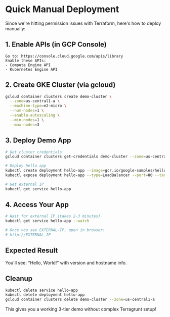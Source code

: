 # Quick Manual Deployment

Since we're hitting permission issues with Terraform, here's how to deploy manually:

## 1. Enable APIs (in GCP Console)
```
Go to: https://console.cloud.google.com/apis/library
Enable these APIs:
- Compute Engine API
- Kubernetes Engine API
```

## 2. Create GKE Cluster (via gcloud)
```bash
gcloud container clusters create demo-cluster \
  --zone=us-central1-a \
  --machine-type=e2-micro \
  --num-nodes=1 \
  --enable-autoscaling \
  --min-nodes=1 \
  --max-nodes=3
```

## 3. Deploy Demo App
```bash
# Get cluster credentials
gcloud container clusters get-credentials demo-cluster --zone=us-central1-a

# Deploy hello app
kubectl create deployment hello-app --image=gcr.io/google-samples/hello-app:1.0
kubectl expose deployment hello-app --type=LoadBalancer --port=80 --target-port=8080

# Get external IP
kubectl get service hello-app
```

## 4. Access Your App
```bash
# Wait for external IP (takes 2-3 minutes)
kubectl get service hello-app --watch

# Once you see EXTERNAL-IP, open in browser:
# http://EXTERNAL_IP
```

## Expected Result
You'll see: "Hello, World!" with version and hostname info.

## Cleanup
```bash
kubectl delete service hello-app
kubectl delete deployment hello-app
gcloud container clusters delete demo-cluster --zone=us-central1-a
```

This gives you a working 3-tier demo without complex Terragrunt setup!